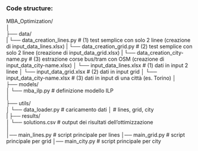 ### Code structure:


MBA_Optimization/  
│  
├── data/  
|   └── data_creation_lines.py      # (1) test semplice con solo 2 linee (creazione di input_data_lines.xlsx)
|   └── data_creation_grid.py       # (2) test semplice con solo 2 linee (creazione di input_data_grid.xlsx)
|   └── data_creation_city-name.py  # (3) estrazione corse bus/tram con OSM (creazione di input_data_city-name.xlsx)
│   └── input_data_lines.xlsx       # (1) dati in input 2 linee
│   └── input_data_grid.xlsx        # (2) dati in input grid
│   └── input_data_city-name.xlsx   # (3) dati in input di una città (es. Torino)
│  
├── models/  
│   └── mba_ilp.py          # definizione modello ILP   
│  
├── utils/  
│   └── data_loader.py      # caricamento dati 
│                           # lines,  grid,  city  
|
├── results/  
│   └── solutions.csv            # output dei risultati dell’ottimizzazione  
│  
│── main_lines.py                # script principale per lines
│── main_grid.py                 # script principale per grid
│── main_city.py                 # script principale per city      

